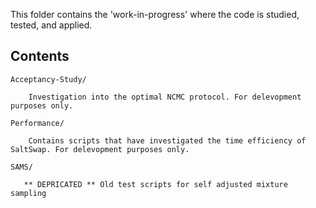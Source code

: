 This folder contains the 'work-in-progress' where the code is studied, tested, and applied.

## Contents
`Acceptancy-Study/`

```
    Investigation into the optimal NCMC protocol. For delevopment purposes only. 
```
`Performance/`

```
    Contains scripts that have investigated the time efficiency of SaltSwap. For delevopment purposes only. 
```
`SAMS/`

```
   ** DEPRICATED ** Old test scripts for self adjusted mixture sampling 
```
